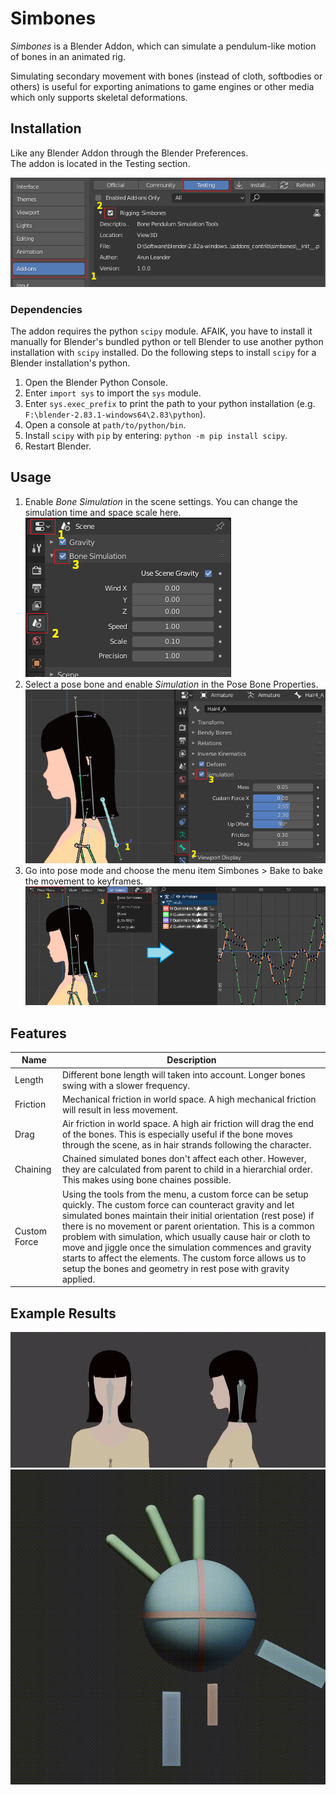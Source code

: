 # Simbones
*Simbones* is a Blender Addon, which can simulate a pendulum-like motion of bones in an animated rig.

Simulating secondary movement with bones (instead of cloth, softbodies or others) is useful for exporting animations to game engines or other media which only supports skeletal deformations.

## Installation

Like any Blender Addon through the Blender Preferences.  
The addon is located in the Testing section.

![preferences](doc/install.png)

### Dependencies

The addon requires the python `scipy` module. AFAIK, you have to install it manually for Blender's bundled python or tell Blender to use another python installation with `scipy` installed. Do the following steps to install `scipy` for a Blender installation's python.

1. Open the Blender Python Console.
2. Enter `import sys` to import the `sys` module.
3. Enter `sys.exec_prefix` to print the path to your python installation (e.g. `F:\blender-2.83.1-windows64\2.83\python`).
4. Open a console at `path/to/python/bin`.
5. Install `scipy` with `pip` by entering: `python -m pip install scipy`.
6. Restart Blender.

## Usage

1. Enable *Bone Simulation* in the scene settings. You can change the simulation time and space scale here.  
![preferences](doc/scene_settings.png)
2. Select a pose bone and enable *Simulation* in the Pose Bone Properties.  
![preferences](doc/bone_settings.png)
3. Go into pose mode and choose the menu item Simbones > Bake to bake the movement to keyframes.
![preferences](doc/simulate.png)

## Features
Name | Description
--- | ---
Length | Different bone length will taken into account. Longer bones swing with a slower frequency.
Friction | Mechanical friction in world space. A high mechanical friction will result in less movement.
Drag | Air friction in world space. A high air friction will drag the end of the bones. This is especially useful if the bone moves through the scene, as in hair strands following the character.
Chaining | Chained simulated bones don't affect each other. However, they are calculated from parent to child in a hierarchial order. This makes using bone chaines possible.
Custom Force | Using the tools from the menu, a custom force can be setup quickly. The custom force can counteract gravity and let simulated bones maintain their initial orientation (rest pose) if there is no movement or parent orientation. This is a common problem with simulation, which usually cause hair or cloth to move and jiggle once the simulation commences and gravity starts to affect the elements. The custom force allows us to setup the bones and geometry in rest pose with gravity applied.

## Example Results

![hair](doc/hair.gif)
![various settings](doc/tech.gif)